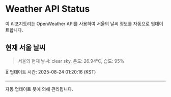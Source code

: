
# Weather API Status

이 리포지토리는 OpenWeather API를 사용하여 서울의 날씨 정보를 자동으로 업데이트합니다.

## 현재 서울 날씨
> 서울의 현재 날씨: clear sky, 온도: 26.94°C, 습도: 95%

⏳ 업데이트 시간: 2025-08-24 01:20:16 (KST)

---
자동 업데이트 봇에 의해 관리됩니다.
